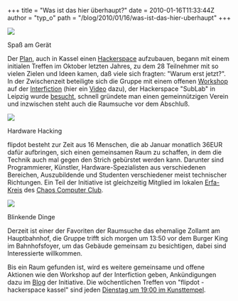 +++
title = "Was ist das hier überhaupt?"
date = 2010-01-16T11:33:44Z
author = "typ_o"
path = "/blog/2010/01/16/was-ist-das-hier-uberhaupt"
+++
<div class="serendipity_imageComment_right">

<div class="serendipity_imageComment_img">

[![](https://flipdot.org/blog/uploads/vlcsnap-2010-01-16-08h44m06s122.serendipityThumb.jpg)](https://flipdot.org/blog/uploads/vlcsnap-2010-01-16-08h44m06s122.jpg)

</div>

<div class="serendipity_imageComment_txt">

Spaß am Gerät

</div>

</div>

  
Der
[Plan](http://flipdot.org/blog/index.php?/archives/5-Einladung-zum-Starttreffen-am-6.10.09.html),
auch in Kassel einen
[Hackerspace](http://de.wikipedia.org/wiki/Hackerspace) aufzubauen,
begann mit einem initialen Treffen im Oktober letzten Jahres, zu dem 28
Teilnehmer mit so vielen Zielen und Ideen kamen, daß viele sich fragten:
"Warum erst jetzt?".  
In der Zwischenzeit beteiligte sich die Gruppe mit einem offenen
[Workshop](http://www.interfiction.org/abstracts-cv/helmut-fligge/) auf
der [Interfiction](http://www.interfiction.org/) (hier ein
[Video](http://flipdot.org/blog/index.php?/archives/53-flipdot-trifft-Medientheoretiker-und-macht-Praxis.html)
dazu), der Hackerspace "SubLab" in Leipzig wurde
[besucht](http://flipdot.org/blog/index.php?/archives/45-Besuch-im-SubLab-in-Leipzig.html),
schnell gründete man einen gemeinnützigen Verein und inzwischen steht
auch die Raumsuche vor dem Abschluß.  
  

<div class="serendipity_imageComment_left">

<div class="serendipity_imageComment_img">

[![](https://flipdot.org/blog/uploads/vlcsnap-2010-01-16-08h45m28s160.serendipityThumb.jpg)](https://flipdot.org/blog/uploads/vlcsnap-2010-01-16-08h45m28s160.jpg)

</div>

<div class="serendipity_imageComment_txt">

Hardware Hacking

</div>

</div>

  
flipdot besteht zur Zeit aus 16 Menschen, die ab Januar monatlich 36EUR
dafür aufbringen, sich einen gemeinsamen Raum zu schaffen, in dem die
Technik auch mal gegen den Strich gebürstet werden kann. Darunter sind
Programmierer, Künstler, Hardware-Spezialisten aus verschiedenen
Bereichen, Auszubildende und Studenten verschiedener meist technischer
Richtungen. Ein Teil der Initiative ist gleichzeitig Mitglied im lokalen
[Erfa-Kreis](http://www.ccc.de/de/club/erfas) des [Chaos Computer
Club](http://ccc.de/).  
  

<div class="serendipity_imageComment_right">

<div class="serendipity_imageComment_img">

[![](https://flipdot.org/blog/uploads/vlcsnap-2010-01-16-08h44m55s115.serendipityThumb.jpg)](https://flipdot.org/blog/uploads/vlcsnap-2010-01-16-08h44m55s115.jpg)

</div>

<div class="serendipity_imageComment_txt">

Blinkende Dinge

</div>

</div>

  
Derzeit ist einer der Favoriten der Raumsuche das ehemalige Zollamt am
Hauptbahnhof, die Gruppe trifft sich morgen um 13:50 vor dem Burger King
im Bahnhofsfoyer, um das Gebäude gemeinsam zu besichtigen, dabei sind
Interessierte willkommen.

Bis ein Raum gefunden ist, wird es weitere gemeinsame und offene
Aktionen wie den Workshop auf der Interfiction geben, Ankündigungen dazu
im [Blog](http://flipdot.org/blog/) der Initiative. Die wöchentlichen
Treffen von "flipdot - hackerspace kassel" sind jeden [Dienstag um 19:00
im
Kunsttempel](http://flipdot.org/blog/index.php?/archives/47-Ab-jetzt-immer-Dienstags.html).
